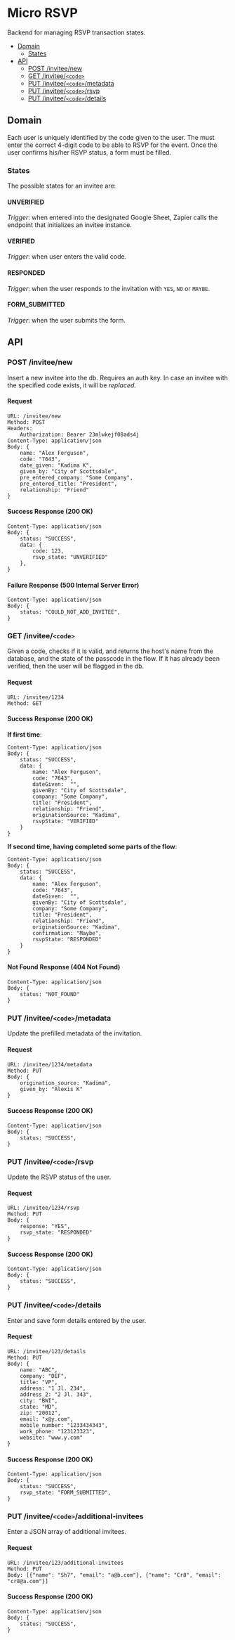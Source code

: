 # Micro RSVP
Backend for managing RSVP transaction states.

* [Domain](#domain)
  * [States](#states)
* [API](#api)
  * [POST /invitee/new](#post-inviteenew)
  * [GET /invitee/`<code>`](#get-inviteecode)
  * [PUT /invitee/`<code>`/metadata](#put-inviteecodemetadata)
  * [PUT /invitee/`<code>`/rsvp](#put-inviteecodersvp)
  * [PUT /invitee/`<code>`/details](#put-inviteecodedetails)

## Domain
Each user is uniquely identified by the code given to the user.  The must enter the correct 4-digit code to be able to RSVP for the event. Once the user confirms his/her RSVP status, a form must be filled.

### States
The possible states for an invitee are:

#### UNVERIFIED
*Trigger*: when entered into the designated Google Sheet, Zapier calls the endpoint that initializes an invitee instance.

#### VERIFIED
*Trigger*: when user enters the valid code.

#### RESPONDED
*Trigger*: when the user responds to the invitation with `YES`, `NO` or `MAYBE`.

#### FORM_SUBMITTED
*Trigger*: when the user submits the form.


## API

### POST /invitee/new

Insert a new invitee into the db. Requires an auth key. In case an invitee with the specified code exists, it will be _replaced_.
#### Request
```
URL: /invitee/new
Method: POST
Headers:
	Authorization: Bearer 23mlwkejf08ads4j
Content-Type: application/json
Body: {
    name: "Alex Ferguson",
    code: "7643",
    date_given:	"Kadima K",
	given_by: "City of Scottsdale",
	pre_entered_company: "Some Company",
	pre_entered_title: "President",
	relationship: "Friend"
}
```
#### Success Response (200 OK)
```
Content-Type: application/json
Body: {
    status: "SUCCESS",
    data: {
		code: 123,
		rsvp_state: "UNVERIFIED"
	},
}
```

#### Failure Response (500 Internal Server Error)
```
Content-Type: application/json
Body: {
    status: "COULD_NOT_ADD_INVITEE",
}
```

### GET /invitee/`<code>`

Given a code, checks if it is valid, and returns the host's name from the database, and the state of the passcode in the flow. If it has already been verified, then the user will be flagged in the db.

#### Request
```
URL: /invitee/1234
Method: GET
```

#### Success Response (200 OK)
**If first time**:
```
Content-Type: application/json
Body: {
    status: "SUCCESS",
	data: {
		name: "Alex Ferguson",
		code: "7643",
		dateGiven:	"",
		givenBy: "City of Scottsdale",
		company: "Some Company",
		title: "President",
		relationship: "Friend",
		originationSource: "Kadima",
		rsvpState: "VERIFIED"
	}
}
```

**If second time, having completed some parts of the flow**:
```
Content-Type: application/json
Body: {
    status: "SUCCESS",
	data: {
		name: "Alex Ferguson",
		code: "7643",
		dateGiven:	"",
		givenBy: "City of Scottsdale",
		company: "Some Company",
		title: "President",
		relationship: "Friend",
		originationSource: "Kadima",
		confirmation: "Maybe",
		rsvpState: "RESPONDED"
	}
}
```
#### Not Found Response (404 Not Found)
```
Content-Type: application/json
Body: {
    status: "NOT_FOUND"
}
```

### PUT /invitee/`<code>`/metadata
Update the prefilled metadata of the invitation.
#### Request
```
URL: /invitee/1234/metadata
Method: PUT
Body: {
	origination_source: "Kadima",
	given_by: "Alexis K"
}
```

#### Success Response (200 OK)
```
Content-Type: application/json
Body: {
    status: "SUCCESS",
}
```

### PUT /invitee/`<code>`/rsvp
Update the RSVP status of the user.
#### Request
```
URL: /invitee/1234/rsvp
Method: PUT
Body: {
	response: "YES",
	rsvp_state: "RESPONDED"
}
```

#### Success Response (200 OK)
```
Content-Type: application/json
Body: {
    status: "SUCCESS",
}
```

### PUT /invitee/`<code>`/details

Enter and save form details entered by the user.
#### Request
```
URL: /invitee/123/details
Method: PUT
Body: {
	name: "ABC",
	company: "DEF",
	title: "VP",
	address: "1 Jl. 234",
	address_2: "2 Jl. 343",
	city: "BWI",
	state: "MD",
	zip: "20012",
	email: "x@y.com",
	mobile_number: "1233434343",
	work_phone: "123123323",
	website: "www.y.com"
}
```

#### Success Response (200 OK)
```
Content-Type: application/json
Body: {
	status: "SUCCESS",
	rsvp_state: "FORM_SUBMITTED",
}
```

### PUT /invitee/`<code>`/additional-invitees
Enter a JSON array of additional invitees.

#### Request
```
URL: /invitee/123/additional-invitees
Method: PUT
Body: [{"name": "Sh7", "email": "a@b.com"}, {"name": "Cr8", "email": "cr8@a.com"}]
```

#### Success Response (200 OK)
```
Content-Type: application/json
Body: {
	status: "SUCCESS",
}
```
